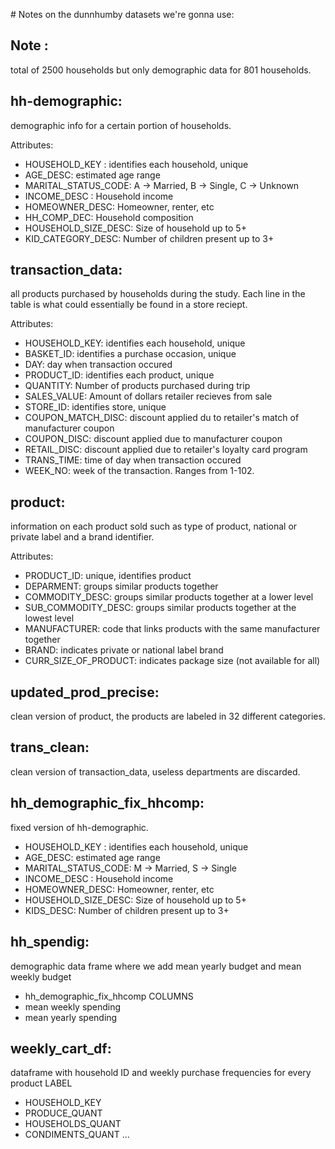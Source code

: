# Notes on the dunnhumby datasets we're gonna use: 
## Note : 
total of 2500 households but only demographic data for 801 households. 

## hh-demographic: 
demographic info for a certain portion of households. 

Attributes: 
- HOUSEHOLD_KEY : identifies each household, unique
- AGE_DESC: estimated age range
- MARITAL_STATUS_CODE: A -> Married, B -> Single, C -> Unknown
- INCOME_DESC : Household income
- HOMEOWNER_DESC: Homeowner, renter, etc
- HH_COMP_DEC: Household composition
- HOUSEHOLD_SIZE_DESC: Size of household up to 5+ 
- KID_CATEGORY_DESC: Number of children present up to 3+ 


## transaction_data: 
all products purchased by households during the study. Each line in the table is what could essentially be found in a store reciept. 

Attributes: 

- HOUSEHOLD_KEY: identifies each household, unique
- BASKET_ID: identifies a purchase occasion, unique
- DAY: day when transaction occured
- PRODUCT_ID: identifies each product, unique
- QUANTITY: Number of products purchased during trip
- SALES_VALUE: Amount of dollars retailer recieves from sale
- STORE_ID: identifies store, unique
- COUPON_MATCH_DISC: discount applied du to retailer's match of manufacturer coupon
- COUPON_DISC: discount applied due to manufacturer coupon
- RETAIL_DISC: discount applied due to retailer's loyalty card program
- TRANS_TIME: time of day when transaction occured
- WEEK_NO: week of the transaction. Ranges from 1-102. 

## product: 
information on each product sold such as type of product, national or private label and a brand identifier. 

Attributes: 
- PRODUCT_ID: unique, identifies product
- DEPARMENT: groups similar products together
- COMMODITY_DESC: groups similar products together at a lower level
- SUB_COMMODITY_DESC: groups similar products together at the lowest level
- MANUFACTURER: code that links products with the same manufacturer together 
- BRAND: indicates private or national label brand
- CURR_SIZE_OF_PRODUCT: indicates package size (not available for all) 

## updated_prod_precise:
clean version of product, the products are labeled in 32 different categories.

## trans_clean:
clean version of transaction_data, useless departments are discarded.

## hh_demographic_fix_hhcomp:
fixed version of hh-demographic.
- HOUSEHOLD_KEY : identifies each household, unique
- AGE_DESC: estimated age range
- MARITAL_STATUS_CODE: M -> Married, S -> Single
- INCOME_DESC : Household income
- HOMEOWNER_DESC: Homeowner, renter, etc
- HOUSEHOLD_SIZE_DESC: Size of household up to 5+
- KIDS_DESC: Number of children present up to 3+

## hh_spendig:
demographic data frame where we add mean yearly budget and mean weekly budget
- hh_demographic_fix_hhcomp COLUMNS
- mean weekly spending
- mean yearly spending

## weekly_cart_df:
dataframe with household ID and weekly purchase frequencies for every product LABEL
- HOUSEHOLD_KEY
- PRODUCE_QUANT
- HOUSEHOLDS_QUANT
- CONDIMENTS_QUANT
...
